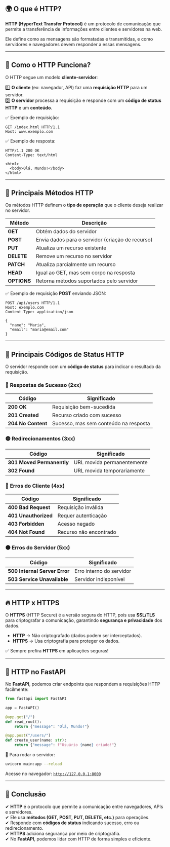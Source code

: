 ## 🌍 **O que é HTTP?**

**HTTP (HyperText Transfer Protocol)** é um protocolo de comunicação que permite a transferência de informações entre clientes e servidores na web.

Ele define como as mensagens são formatadas e transmitidas, e como servidores e navegadores devem responder a essas mensagens.

---
## 📌 **Como o HTTP Funciona?**

O HTTP segue um modelo **cliente-servidor**:

1️⃣ **O cliente** (ex: navegador, API) faz uma **requisição HTTP** para um servidor.  
2️⃣ **O servidor** processa a requisição e responde com um **código de status HTTP** e um **conteúdo**.

✅ Exemplo de requisição:

```plaintext
GET /index.html HTTP/1.1
Host: www.exemplo.com
```

✅ Exemplo de resposta:

```plaintext
HTTP/1.1 200 OK
Content-Type: text/html

<html>
  <body>Olá, Mundo!</body>
</html>
```

---
## 🚀 **Principais Métodos HTTP**

Os métodos HTTP definem o **tipo de operação** que o cliente deseja realizar no servidor.

|Método|Descrição|
|---|---|
|**GET**|Obtém dados do servidor|
|**POST**|Envia dados para o servidor (criação de recurso)|
|**PUT**|Atualiza um recurso existente|
|**DELETE**|Remove um recurso no servidor|
|**PATCH**|Atualiza parcialmente um recurso|
|**HEAD**|Igual ao GET, mas sem corpo na resposta|
|**OPTIONS**|Retorna métodos suportados pelo servidor|

✅ Exemplo de requisição **POST** enviando JSON:

```plaintext
POST /api/users HTTP/1.1
Host: exemplo.com
Content-Type: application/json

{
  "name": "Maria",
  "email": "maria@email.com"
}
```

---
## 🎯 **Principais Códigos de Status HTTP**

O servidor responde com um **código de status** para indicar o resultado da requisição.

### 🔵 **Respostas de Sucesso (2xx)**

|Código|Significado|
|---|---|
|**200 OK**|Requisição bem-sucedida|
|**201 Created**|Recurso criado com sucesso|
|**204 No Content**|Sucesso, mas sem conteúdo na resposta|

### 🟡 **Redirecionamentos (3xx)**

|Código|Significado|
|---|---|
|**301 Moved Permanently**|URL movida permanentemente|
|**302 Found**|URL movida temporariamente|

### 🔴 **Erros do Cliente (4xx)**

|Código|Significado|
|---|---|
|**400 Bad Request**|Requisição inválida|
|**401 Unauthorized**|Requer autenticação|
|**403 Forbidden**|Acesso negado|
|**404 Not Found**|Recurso não encontrado|

### ⚫ **Erros do Servidor (5xx)**

|Código|Significado|
|---|---|
|**500 Internal Server Error**|Erro interno do servidor|
|**503 Service Unavailable**|Servidor indisponível|

---
## 🔥 **HTTP x HTTPS**

O **HTTPS** (HTTP Secure) é a versão segura do HTTP, pois usa **SSL/TLS** para criptografar a comunicação, garantindo **segurança e privacidade** dos dados.

- **HTTP** → Não criptografado (dados podem ser interceptados).
- **HTTPS** → Usa criptografia para proteger os dados.

✅ Sempre prefira **HTTPS** em aplicações seguras!

---
## 📌 **HTTP no FastAPI**

No **FastAPI**, podemos criar endpoints que respondem a requisições HTTP facilmente:

```python
from fastapi import FastAPI

app = FastAPI()

@app.get("/")
def read_root():
    return {"message": "Olá, Mundo!"}

@app.post("/users/")
def create_user(name: str):
    return {"message": f"Usuário {name} criado!"}
```

🚀 Para rodar o servidor:

```sh
uvicorn main:app --reload
```

Acesse no navegador: [`http://127.0.0.1:8000`](http://127.0.0.1:8000/)

---
## 🎯 **Conclusão**

✔ **HTTP** é o protocolo que permite a comunicação entre navegadores, APIs e servidores.  
✔ Ele usa **métodos (GET, POST, PUT, DELETE, etc.)** para operações.  
✔ Responde com **códigos de status** indicando sucesso, erro ou redirecionamento.  
✔ **HTTPS** adiciona segurança por meio de criptografia.  
✔ No **FastAPI**, podemos lidar com HTTP de forma simples e eficiente.
